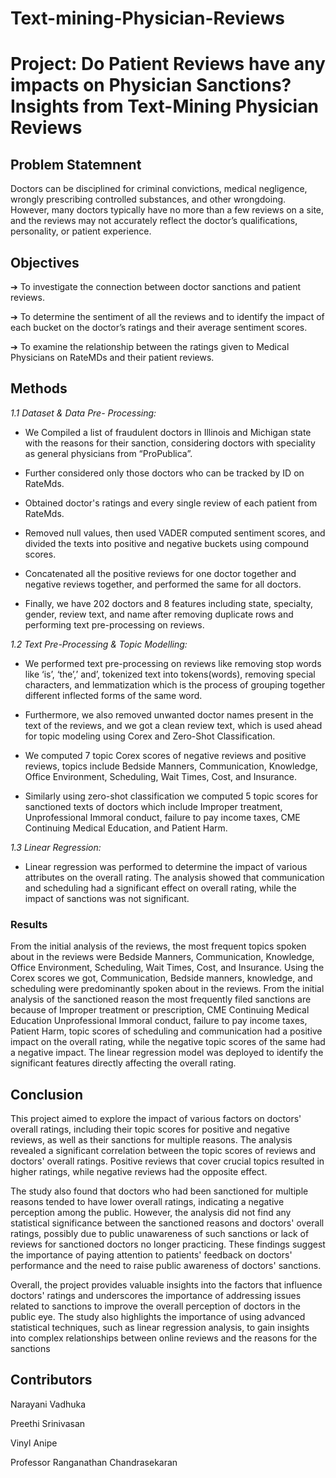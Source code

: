 # Text-mining-Physician-Reviews

# Project: Do Patient Reviews have any impacts on Physician Sanctions? Insights from Text-Mining Physician Reviews


## **Problem Statemnent**

Doctors can be disciplined for criminal convictions, medical negligence, wrongly prescribing controlled substances, and other wrongdoing. However, many doctors typically have no more than a few reviews on a site, and the reviews may not accurately reflect the doctor’s qualifications, personality, or patient experience. 

## **Objectives**

➔	To investigate the connection between doctor sanctions and patient reviews.

➔	To determine the sentiment of all the reviews and to identify the impact of each bucket on the doctor’s ratings and their average sentiment scores.

➔	To examine the relationship between the ratings given to Medical Physicians on RateMDs and their patient reviews.


## **Methods**

_1.1 Dataset & Data Pre- Processing:_

* We Compiled a list of fraudulent doctors in Illinois and Michigan state with the reasons for their sanction, considering doctors with speciality as general physicians from “ProPublica”.

* Further considered only those doctors who can be tracked by ID on RateMds.

* Obtained doctor's ratings and every single review of each patient from RateMds.

* Removed null values, then used VADER computed sentiment scores, and divided the texts into positive and negative buckets using compound scores.

* Concatenated all the positive reviews for one doctor together and negative reviews together, and performed the same for all doctors.

* Finally, we have 202 doctors and 8 features including state, specialty, gender, review text, and name after removing duplicate rows and performing text pre-processing on reviews.

_1.2 Text Pre-Processing & Topic Modelling:_

* We performed text pre-processing on reviews like removing stop words like ‘is’, ‘the’,’ and’, tokenized text into tokens(words), removing special characters, and lemmatization which is the process of grouping together different inflected forms of the same word.

* Furthermore, we also removed unwanted doctor names present in the text of the reviews, and we got a clean review text, which is used ahead for topic modeling using Corex and Zero-Shot Classification.

* We computed 7 topic Corex scores of negative reviews and positive reviews, topics include Bedside Manners, Communication, Knowledge, Office Environment, Scheduling, Wait Times, Cost, and Insurance.

* Similarly using zero-shot classification we computed 5 topic scores for sanctioned texts of doctors which include Improper treatment, Unprofessional Immoral conduct, failure to pay income taxes, CME Continuing Medical Education, and Patient Harm.

_1.3 Linear Regression:_

* Linear regression was performed to determine the impact of various attributes on the overall rating. The analysis showed that communication and scheduling had a significant effect on overall rating, while the impact of sanctions was not significant.


### **Results**

From the initial analysis of the reviews, the most frequent topics spoken about in the reviews were Bedside Manners, Communication, Knowledge, Office Environment, Scheduling, Wait Times, Cost, and Insurance. Using the Corex scores we got, Communication, Bedside manners, knowledge, and scheduling were predominantly spoken about in the reviews. From the initial analysis of the sanctioned reason the most frequently filed sanctions are because of Improper treatment or prescription, CME Continuing Medical Education Unprofessional Immoral conduct, failure to pay income taxes, Patient Harm, topic scores of scheduling and communication had a positive impact on the overall rating, while the negative topic scores of the same had a negative impact. The linear regression model was deployed to identify the significant features directly affecting the overall rating. 


## **Conclusion**

This project aimed to explore the impact of various factors on doctors' overall ratings, including their topic scores for positive and negative reviews, as well as their sanctions for multiple reasons. The analysis revealed a significant correlation between the topic scores of reviews and doctors' overall ratings. Positive reviews that cover crucial topics resulted in higher ratings, while negative reviews had the opposite effect. 

The study also found that doctors who had been sanctioned for multiple reasons tended to have lower overall ratings, indicating a negative perception among the public. However, the analysis did not find any statistical significance between the sanctioned reasons and doctors' overall ratings, possibly due to public unawareness of such sanctions or lack of reviews for sanctioned doctors no longer practicing. These findings suggest the importance of paying attention to patients' feedback on doctors' performance and the need to raise public awareness of doctors' sanctions.

Overall, the project provides valuable insights into the factors that influence doctors' ratings and underscores the importance of addressing issues related to sanctions to improve the overall perception of doctors in the public eye. The study also highlights the importance of using advanced statistical techniques, such as linear regression analysis, to gain insights into complex relationships between online reviews and the reasons for the sanctions

## **Contributors**

Narayani Vadhuka 

Preethi Srinivasan 

Vinyl Anipe

Professor Ranganathan Chandrasekaran







